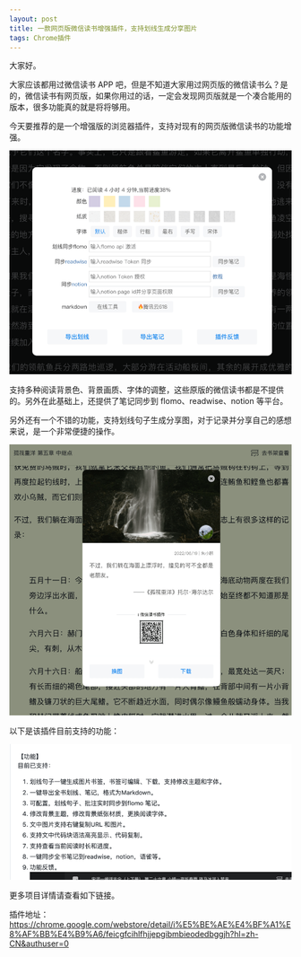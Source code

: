 ```yaml
---
layout: post
title: 一款网页版微信读书增强插件，支持划线生成分享图片
tags: Chrome插件
---
```


大家好。

大家应该都用过微信读书 APP 吧，但是不知道大家用过网页版的微信读书么？是的，微信读书有网页版，如果你用过的话，一定会发现网页版就是一个凑合能用的版本，很多功能真的就是将将够用。

今天要推荐的是一个增强版的浏览器插件，支持对现有的网页版微信读书的功能增强。

![image-20220619220328519](https://raw.githubusercontent.com/ZhuPeng/pic/master/images/compress_image-20220619220328519.png)

支持多种阅读背景色、背景画质、字体的调整，这些原版的微信读书都是不提供的。另外在此基础上，还提供了笔记同步到 flomo、readwise、notion 等平台。

另外还有一个不错的功能，支持划线句子生成分享图，对于记录并分享自己的感想来说，是一个非常便捷的操作。

![image-20220619220657942](https://raw.githubusercontent.com/ZhuPeng/pic/master/images/compress_image-20220619220657942.png)

以下是该插件目前支持的功能：

![image-20220619220747311](https://raw.githubusercontent.com/ZhuPeng/pic/master/images/compress_image-20220619220747311.png)

更多项目详情请查看如下链接。

插件地址：https://chrome.google.com/webstore/detail/i%E5%BE%AE%E4%BF%A1%E8%AF%BB%E4%B9%A6/feicgfcihlfhjjepgibmbieodedbggjh?hl=zh-CN&authuser=0
